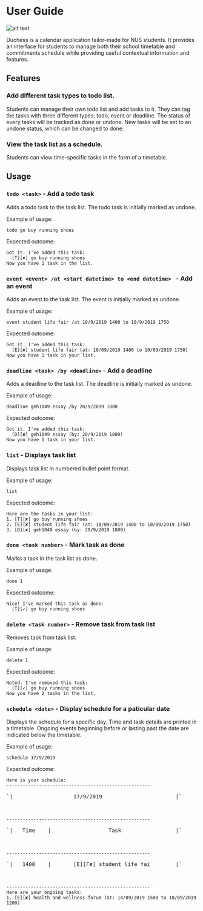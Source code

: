# User Guide
![alt text](https://github.com/limsiying/main/blob/B-ViewSchedules/docs/images/Ui.PNG)

Duchess is a calendar application tailor-made for NUS students. It provides an interface for students to manage both their school timetable and commitments schedule while providing useful contextual information and features.

## Features 

### Add different task types to todo list.
Students can manage their own todo list and add tasks to it. They can tag the tasks with three different types: todo, event or deadline. The status of every tasks will be tracked as done or undone. New tasks will be set to an undone status, which can be changed to done.

### View the task list as a schedule.
Students can view time-specific tasks in the form of a timetable.

## Usage

### `todo <task>` - Add a todo task

Adds a todo task to the task list. The todo task is initially marked as undone.

Example of usage: 

`todo go buy running shoes`

Expected outcome:

`Got it. I've added this task:`<br />
`  [T][✘] go buy running shoes`<br />
`Now you have 1 task in the list.`

### `event <event> /at <start datetime> to <end datetime> ` - Add an event

Adds an event to the task list. The event is initially marked as undone.

Example of usage: 

`event student life fair /at 10/9/2019 1400 to 10/9/2019 1750`

Expected outcome:

`Got it. I've added this task:`<br />
`  [E][✘] student life fair (at: 10/09/2019 1400 to 10/09/2019 1750)`<br />
`Now you have 1 task in your list.`

### `deadline <task> /by <deadline>` - Add a deadline

Adds a deadline to the task list. The deadline is initially marked as undone.

Example of usage: 

`deadline geh1049 essay /by 20/9/2019 1800`

Expected outcome:

`Got it. I've added this task:`<br />
`  [D][✘] geh1049 essay (by: 20/9/2019 1800)`<br />
`Now you have 1 task in your list.`<br />

### `list` - Displays task list

Displays task list in numbered bullet point format.

Example of usage: 

`list`

Expected outcome:

`Here are the tasks in your list:`<br />
`1. [T][✘] go buy running shoes`<br />
`2. [E][✘] student life fair (at: 10/09/2019 1400 to 10/09/2019 1750)`<br />
`3. [D][✘] geh1049 essay (by: 20/9/2019 1800)`<br />

### `done <task number>` - Mark task as done

Marks a task in the task list as done.

Example of usage: 

`done 1`

Expected outcome:

`Nice! I've marked this task as done:`<br />
`  [T][✓] go buy running shoes`

### `delete <task number>` - Remove task from task list

Removes task from task list.

Example of usage: 

`delete 1`

Expected outcome:

`Noted. I've removed this task:`<br />
`  [T][✓] go buy running shoes`<br />
`Now you have 2 tasks in the list.`

### `schedule <date>` - Display schedule for a paticular date

Displays the schedule for a specific day. Time and task details are printed in a timetable. Ongoing events beginning before or lasting past the date are indicated below the timetable.

Example of usage: 

`schedule 17/9/2019`

Expected outcome:

`Here is your schedule:`<br />
`-----------------------------------------------------`<br />
<pre>`|                   17/9/2019                       |`</pre><br />
`-----------------------------------------------------`<br />
<pre>`|   Time    |                  Task                 |`</pre><br />
`-----------------------------------------------------`<br />
<pre>`|   1400    |       [E][Γ✘] student life fai        |`</pre><br />
`-----------------------------------------------------`<br />
`Here are your ongoing tasks:`<br />
`1. [E][✘] health and wellness forum (at: 14/09/2019 1500 to 18/09/2019 1200)`
